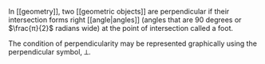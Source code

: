 In [[geometry]], two [[geometric objects]] are perpendicular if their intersection forms right [[angle|angles]] (angles that are 90 degrees or $\frac{π}{2}$ radians wide) at the point of intersection called a foot.

The condition of perpendicularity may be represented graphically using the perpendicular symbol, ⟂.